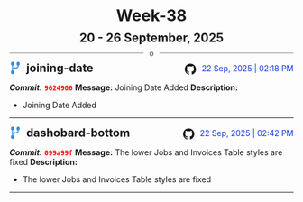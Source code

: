 <h1 style="text-align:center; margin-bottom:10px">Week-38</h1>
<h2 style="text-align:center; margin:0px">20 - 26 September, 2025</h2>
<div style="display: flex; align-items: center; justify-content: center;">
  <hr style="flex: 1; background-color: gray;" />
  <span style="padding: 0 10px;font-weight:bold; color:gray">o</span>
  <hr style="flex: 1; background-color: gray;" />
</div>

<div style="display: flex; justify-content: space-between; align-items:end;">
  <div style="display:flex">
      <img src="../assets/branch.svg" alt="GitHub Logo"  style="width:20px; margin:0 10px 0 0">
      <h3 style="margin: 0; padding:0; font-weight: bold; font-size:20px;">joining-date</h3>
  </div>
  <div style="display:flex">
  <img src="../assets/github.svg" alt="GitHub Logo" style="width:20px">
    <span style="color:rgb(16, 54, 226); text-align: right; margin:0 0 0 10px; padding:0px;">22 Sep, 2025 | 02:18 PM</span>
  </div>
</div>

**_Commit:_** <code style="color: red; font-weight: bold;">9624906</code>
**Message:** Joining Date Added
**Description:**
- Joining Date Added
---
<div style="display: flex; justify-content: space-between; align-items:end;">
  <div style="display:flex">
      <img src="../assets/branch.svg" alt="GitHub Logo"  style="width:20px; margin:0 10px 0 0">
      <h3 style="margin: 0; padding:0; font-weight: bold; font-size:20px;">dashobard-bottom</h3>
  </div>
  <div style="display:flex">
  <img src="../assets/github.svg" alt="GitHub Logo" style="width:20px">
    <span style="color:rgb(16, 54, 226); text-align: right; margin:0 0 0 10px; padding:0px;">22 Sep, 2025 | 02:42 PM</span>
  </div>
</div>

**_Commit:_** <code style="color: red; font-weight: bold;">099a99f</code>
**Message:** The lower Jobs and Invoices Table styles are fixed
**Description:**
- The lower Jobs and Invoices Table styles are fixed
---
